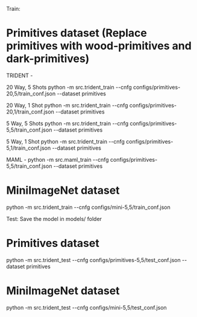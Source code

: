 Train:  
# Primitives dataset (Replace primitives with wood-primitives and dark-primitives)
TRIDENT - 

20 Way, 5 Shots
python -m src.trident_train --cnfg configs/primitives-20,5/train_conf.json --dataset primitives

20 Way, 1 Shot
python -m src.trident_train --cnfg configs/primitives-20,1/train_conf.json --dataset primitives

5 Way, 5 Shots
python -m src.trident_train --cnfg configs/primitives-5,5/train_conf.json --dataset primitives

5 Way, 1 Shot
python -m src.trident_train --cnfg configs/primitives-5,1/train_conf.json --dataset primitives

MAML - 
python -m src.maml_train --cnfg configs/primitives-5,5/train_conf.json --dataset primitives

# MiniImageNet dataset
python -m src.trident_train --cnfg configs/mini-5,5/train_conf.json

Test: 
Save the model in models/ folder
# Primitives dataset
python -m src.trident_test --cnfg configs/primitives-5,5/test_conf.json --dataset primitives
# MiniImageNet dataset
python -m src.trident_test --cnfg configs/mini-5,5/test_conf.json
